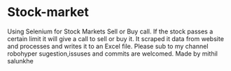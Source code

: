 # Stock-market
Using  Selenium for Stock Markets Sell or Buy call. If the stock passes a certain limit it will give a call to sell or buy it. It scraped it data from website and processes and writes it to an Excel file. Please sub to my channel robohyper
sugestion,issuses and commits are welcomed.
Made by mithil salunkhe
